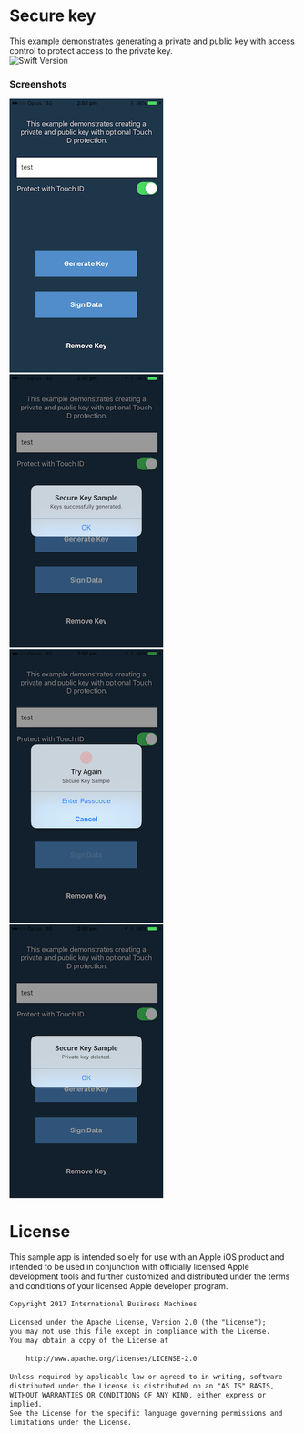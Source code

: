 # Secure key
This example demonstrates generating a private and public key with access control to protect access to the private key.
<br/>
![Swift Version](https://img.shields.io/badge/swift-3.0-orange.svg)

### Screenshots
![Specify the key name](Screenshot_0.PNG)
![Generate the private and public keys with Touch ID access](Screenshot_1.PNG)
![Failed Touch ID, fallback to Passcode](Screenshot_2.PNG)
![Delete private key](Screenshot_3.PNG)


# License

This sample app is intended solely for use with an Apple iOS product and intended to be used in conjunction with officially licensed Apple development tools and further customized and distributed under the terms and conditions of your licensed Apple developer program.

    Copyright 2017 International Business Machines

    Licensed under the Apache License, Version 2.0 (the "License");
    you may not use this file except in compliance with the License.
    You may obtain a copy of the License at

        http://www.apache.org/licenses/LICENSE-2.0

    Unless required by applicable law or agreed to in writing, software
    distributed under the License is distributed on an "AS IS" BASIS,
    WITHOUT WARRANTIES OR CONDITIONS OF ANY KIND, either express or implied.
    See the License for the specific language governing permissions and
    limitations under the License.
